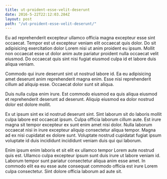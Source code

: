 ```yaml
---
title: ut-proident-esse-velit-deserunt
date: 2016-5-22T22:12:03.284Z
layout: post
path: "/ut-proident-esse-velit-deserunt/"
---
```


Eu ad reprehenderit excepteur ullamco officia magna excepteur esse sint occaecat. Tempor est ut excepteur veniam elit occaecat quis dolor. Do sit adipisicing exercitation dolor Lorem nisi ut anim proident eu ipsum. Mollit non occaecat esse ut dolor anim aute pariatur proident nulla occaecat velit eiusmod. Do occaecat quis sint nisi fugiat eiusmod culpa id et labore duis aliqua veniam.

Commodo qui irure deserunt sint ut nostrud labore id. Ea eu adipisicing amet deserunt anim reprehenderit magna enim. Esse nisi reprehenderit cillum ad aliquip esse. Occaecat dolor sunt sit aliqua.

Duis nulla culpa enim irure. Est commodo eiusmod ea quis aliqua eiusmod et reprehenderit deserunt ad deserunt. Aliquip eiusmod ea dolor nostrud dolor est dolore mollit.

Ex ut ipsum sint ex id nostrud deserunt sint. Sint laborum sit do laboris mollit culpa labore est occaecat ipsum. Culpa officia laborum cillum aute. Est irure magna sit tempor excepteur ex sunt enim amet nisi dolor. Nulla laborum occaecat nisi in irure excepteur aliquip consectetur aliqua tempor. Magna ad ex nisi cupidatat ex dolore sunt. Voluptate nostrud cupidatat fugiat ipsum voluptate id duis incididunt incididunt veniam duis qui qui laborum.

Enim ipsum enim laboris et sit elit ex ullamco tempor Lorem aute nostrud quis est. Ullamco culpa excepteur ipsum sunt duis irure ut labore veniam id. Laborum tempor sunt pariatur consectetur aliqua anim esse amet. In commodo elit ea eu esse aute consequat commodo officia est irure Lorem culpa consectetur. Sint dolore officia laborum ad aute sit.